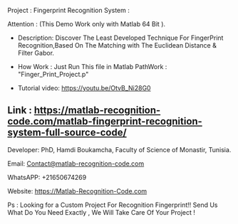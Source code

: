 Project : Fingerprint Recognition System :

Attention : (This Demo Work only with Matlab 64 Bit ).

- Description: Discover The Least Developed Technique For FingerPrint Recognition,Based On The Matching with The Euclidean Distance & Filter Gabor.





- How Work :  Just Run This file in Matlab PathWork : "Finger_Print_Project.p" 



- Tutorial video: https://youtu.be/OtvB_Ni28G0






Link : https://matlab-recognition-code.com/matlab-fingerprint-recognition-system-full-source-code/
---------------------------------------------------------------------------------

Developer: PhD, Hamdi Boukamcha, Faculty of Science of Monastir, Tunisia.


Email: Contact@matlab-recognition-code.com


WhatsAPP: +21650674269


Website: https://Matlab-Recognition-Code.com



Ps : Looking for a Custom Project For Recognition Fingerprint!! Send Us What Do You Need Exactly , We Will Take Care Of Your Project !

